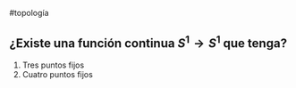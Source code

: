 #topología 

## ¿Existe una función continua $S^1 \rightarrow S^1$ que tenga?

1. Tres puntos fijos
2. Cuatro puntos fijos